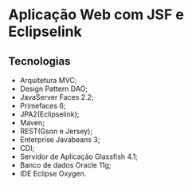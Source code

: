 # Aplicação Web com JSF e Eclipselink

## Tecnologias

* Arquitetura MVC;
* Design Pattern DAO;
* JavaServer Faces 2.2;
* Primefaces 6;
* JPA2(Eclipselink);
* Maven;
* REST(Gson e Jersey);
* Enterprise Javabeans 3;
* CDI;
* Servidor de Aplicação Glassfish 4.1;
* Banco de dados Oracle 11g;
* IDE Eclipse Oxygen.

